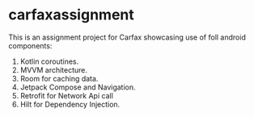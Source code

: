 # carfaxassignment
This is an assignment project for Carfax showcasing use of foll android components:
1. Kotlin coroutines.
2. MVVM architecture.
3. Room for caching data.
4. Jetpack Compose and Navigation.
5. Retrofit for Network Api call
6. Hilt for Dependency Injection.

